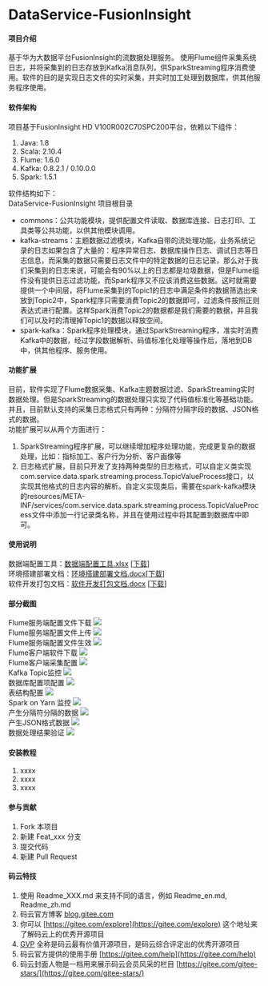 # DataService-FusionInsight

#### 项目介绍
基于华为大数据平台FusionInsight的流数据处理服务。
使用Flume组件采集系统日志，并将采集到的日志存放到Kafka消息队列，供SparkStreaming程序消费使用。软件的目的是实现日志文件的实时采集，并实时加工处理到数据库，供其他服务程序使用。

#### 软件架构
项目基于FusionInsight HD V100R002C70SPC200平台，依赖以下组件：  
1. Java: 1.8  
2. Scala: 2.10.4
3. Flume: 1.6.0
4. Kafka: 0.8.2.1 / 0.10.0.0
5. Spark: 1.5.1

软件结构如下：  
DataService-FusionInsight 项目根目录  
+ commons：公共功能模块，提供配置文件读取、数据库连接、日志打印、工具类等公共功能，以供其他模块调用。  
+ kafka-streams：主题数据过滤模块，Kafka自带的流处理功能，业务系统记录的日志如果包含了大量的：程序异常日志、数据库操作日志、调试日志等日志信息，而采集的数据只需要日志文件中的特定数据的日志记录，那么对于我们采集到的日志来说，可能会有90%以上的日志都是垃圾数据，但是Flume组件没有提供日志过滤功能，而Spark程序又不应该消费这些数据。这时就需要提供一个中间层，将Flume采集到的Topic1的日志中满足条件的数据筛选出来放到Topic2中，Spark程序只需要消费Topic2的数据即可，过滤条件按照正则表达式进行配置。这样Spark消费Topic2的数据都是我们需要的数据，并且我们可以及时的清理掉Topic1的数据以释放空间。
+ spark-kafka：Spark程序处理模块，通过SparkStreaming程序，准实时消费Kafka中的数据，经过字段数据解析、码值标准化处理等操作后，落地到DB中，供其他程序、服务使用。

#### 功能扩展
目前，软件实现了Flume数据采集、Kafka主题数据过滤、SparkStreaming实时数据处理。但是SparkStreaming的数据处理只实现了代码值标准化等基础功能。并且，目前默认支持的采集日志格式只有两种：分隔符分隔字段的数据、JSON格式的数据。  
功能扩展可以从两个方面进行：
1. SparkStreaming程序扩展，可以继续增加程序处理功能，完成更复杂的数据处理，比如：指标加工、客户行为分析、客户画像等
2. 日志格式扩展，目前只开发了支持两种类型的日志格式，可以自定义类实现com.service.data.spark.streaming.process.TopicValueProcess接口，以实现其他格式的日志内容的解析。自定义实现类后，需要在spark-kafka模块的resources/META-INF/services/com.service.data.spark.streaming.process.TopicValueProcess文件中添加一行记录类名称，并且在使用过程中将其配置到数据库中即可。

#### 使用说明
数据端配置工具：[数据端配置工具.xlsx](https://gitee.com/hy-wux/DataService-FusionInsight/blob/master/works/docs/%E6%95%B0%E6%8D%AE%E7%AB%AF%E9%85%8D%E7%BD%AE%E5%B7%A5%E5%85%B7.xlsx) [[下载](https://gitee.com/hy-wux/DataService-FusionInsight/raw/master/works/docs/%E6%95%B0%E6%8D%AE%E7%AB%AF%E9%85%8D%E7%BD%AE%E5%B7%A5%E5%85%B7.xlsx)]  
环境搭建部署文档：[环境搭建部署文档.docx](https://gitee.com/hy-wux/DataService-FusionInsight/blob/master/works/docs/%E7%8E%AF%E5%A2%83%E6%90%AD%E5%BB%BA%E9%83%A8%E7%BD%B2%E6%96%87%E6%A1%A3.docx)[[下载](https://gitee.com/hy-wux/DataService-FusionInsight/raw/master/works/docs/%E7%8E%AF%E5%A2%83%E6%90%AD%E5%BB%BA%E9%83%A8%E7%BD%B2%E6%96%87%E6%A1%A3.docx)]  
软件开发打包文档：[软件开发打包文档.docx](https://gitee.com/hy-wux/DataService-FusionInsight/blob/master/works/docs/%E8%BD%AF%E4%BB%B6%E5%BC%80%E5%8F%91%E6%89%93%E5%8C%85%E6%96%87%E6%A1%A3.docx) [[下载](https://gitee.com/hy-wux/DataService-FusionInsight/raw/master/works/docs/%E8%BD%AF%E4%BB%B6%E5%BC%80%E5%8F%91%E6%89%93%E5%8C%85%E6%96%87%E6%A1%A3.docx)]  

#### 部分截图
Flume服务端配置文件下载
![](https://gitee.com/hy-wux/DataService-FusionInsight/raw/master/works/images/007.png)  
Flume服务端配置文件上传
![](https://gitee.com/hy-wux/DataService-FusionInsight/raw/master/works/images/008.png)  
Flume服务端配置文件生效
![](https://gitee.com/hy-wux/DataService-FusionInsight/raw/master/works/images/012.png)  
Flume客户端软件下载
![](https://gitee.com/hy-wux/DataService-FusionInsight/raw/master/works/images/003.png)  
Flume客户端采集配置
![](https://gitee.com/hy-wux/DataService-FusionInsight/raw/master/works/images/013.png)  
Kafka Topic监控
![](https://gitee.com/hy-wux/DataService-FusionInsight/raw/master/works/images/015.png)  
数据库配置项配置
![](https://gitee.com/hy-wux/DataService-FusionInsight/raw/master/works/images/020.png)  
表结构配置
![](https://gitee.com/hy-wux/DataService-FusionInsight/raw/master/works/images/022.png)  
Spark on Yarn 监控
![](https://gitee.com/hy-wux/DataService-FusionInsight/raw/master/works/images/019.png)  
产生分隔符分隔的数据
![](https://gitee.com/hy-wux/DataService-FusionInsight/raw/master/works/images/024.png)  
产生JSON格式数据
![](https://gitee.com/hy-wux/DataService-FusionInsight/raw/master/works/images/025.png)  
数据处理结果验证
![](https://gitee.com/hy-wux/DataService-FusionInsight/raw/master/works/images/026.png)  

#### 安装教程

1. xxxx
2. xxxx
3. xxxx

#### 参与贡献

1. Fork 本项目
2. 新建 Feat_xxx 分支
3. 提交代码
4. 新建 Pull Request


#### 码云特技

1. 使用 Readme\_XXX.md 来支持不同的语言，例如 Readme\_en.md, Readme\_zh.md
2. 码云官方博客 [blog.gitee.com](https://blog.gitee.com)
3. 你可以 [https://gitee.com/explore](https://gitee.com/explore) 这个地址来了解码云上的优秀开源项目
4. [GVP](https://gitee.com/gvp) 全称是码云最有价值开源项目，是码云综合评定出的优秀开源项目
5. 码云官方提供的使用手册 [https://gitee.com/help](https://gitee.com/help)
6. 码云封面人物是一档用来展示码云会员风采的栏目 [https://gitee.com/gitee-stars/](https://gitee.com/gitee-stars/)